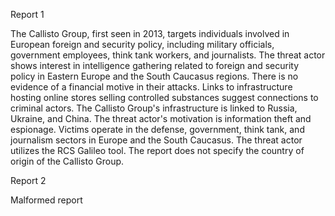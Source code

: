 
Report 1

The Callisto Group, first seen in 2013, targets individuals involved in European foreign and security policy, including military officials, government employees, think tank workers, and journalists. The threat actor shows interest in intelligence gathering related to foreign and security policy in Eastern Europe and the South Caucasus regions. There is no evidence of a financial motive in their attacks. Links to infrastructure hosting online stores selling controlled substances suggest connections to criminal actors. The Callisto Group's infrastructure is linked to Russia, Ukraine, and China. The threat actor's motivation is information theft and espionage. Victims operate in the defense, government, think tank, and journalism sectors in Europe and the South Caucasus. The threat actor utilizes the RCS Galileo tool. The report does not specify the country of origin of the Callisto Group.





Report 2

Malformed report



